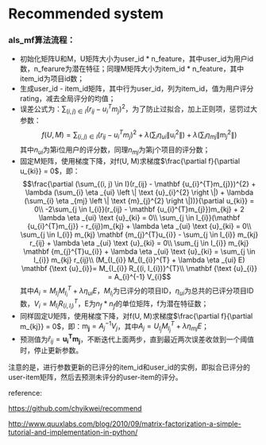# Recommended system


### als_mf算法流程：
- 初始化矩阵U和M，U矩阵大小为user_id * n_feature，其中user_id为用户id数，n_fearure为潜在特征；同理M矩阵大小为item_id * n_feature，其中item_id为项目id数；
- 生成user_id - item_id矩阵，其中行为user_id，列为item_id，值为用户评分rating，减去全局评分的均值；
- 误差公式为：$\sum_{(i, j) \in I}(r_{ij}-u_{i}^{T}m_{j})^{2}$，为了防止过拟合，加上正则项，惩罚过大参数：$$f(U, M) =\sum_{(i, j) \in I}(r_{ij}-u_{i}^{T}m_{j})^{2} + \lambda (\sum_{i} \eta _{ui} \left \| \text {u}_{i}^{2} \right \|) + \lambda (\sum_{i} \eta _{mj} \left \| \text {m}_{j}^{2} \right \|) $$ 其中$n_{ui}$为第i位用户的评分数，同理$n_{mj}$为第j个项目的评分数；
- 固定M矩阵，使用梯度下降，对f(U, M)求梯度$\frac{\partial f}{\partial  u_{ki}} = 0$，即：
$$\frac{\partial (\sum_{(i, j) \in I}(r_{ij} - \mathbf {u_{i}^{T}m_{j}})^{2} + \lambda (\sum_{i} \eta _{ui} \left \| \text {u}_{i}^{2} \right \|) + \lambda (\sum_{i} \eta _{mj} \left \| \text {m}_{j}^{2} \right \|))}{\partial u_{ki}} = 0\\
-2\sum_{j \in I_{i}}(r_{ij} - \mathbf {u_{i}^{T}m_{j}})m_{kj} + 2 \lambda \eta _{ui} \text {u}_{ki} = 0\\
\sum_{j \in I_{i}}(\mathbf {u_{i}^{T}m_{j}} - r_{ij})m_{kj} + \lambda \eta _{ui} \text {u}_{ki} = 0\\
\sum_{j \in I_{i}} m_{kj} \mathbf {m_{j}^{T}u_{i}} - \sum_{j \in I_{i}} m_{kj} r_{ij}  + \lambda \eta _{ui} \text {u}_{ki} = 0\\
\sum_{j \in I_{i}} m_{kj} \mathbf {m_{j}^{T}u_{i}} + \lambda \eta _{ui} \text {u}_{ki} = \sum_{j \in I_{i}} m_{kj} r_{ij}\\
(M_{I_{i}} M_{I_{i}}^{T} + \lambda \eta _{ui} E) \mathbf {\text {u}_{i}}= M_{I_{i}} R_{(i, I_{i})}^{T}\\
\mathbf {\text {u}_{i}} = A_{i}^{-1} V_{i}$$ 其中$A_{i} = M_{I_{i}} M_{I_{i}}^{T} + \lambda \eta _{ui} E$，$M_{I_{i}}$为已评分的项目ID，$\eta _{ui}$为总共的已评分项目ID数，$V_{i} = M_{I_{i}} R_{(i, I_{i})}^{T}$，E为$n_{f}*n_{f}$的单位矩阵，f为潜在特征数；
- 同样固定U矩阵，使用梯度下降，对f(U, M)求梯度$\frac{\partial f}{\partial  m_{kj}} = 0$，即：$\mathbf {\text {m}_{j}} = A_{j}^{-1} V_{j}$，其中$A_{j} = U_{I_{j}} M_{I_{j}}^{T} + \lambda \eta _{mj} E$；
- 预测值为$\widehat{r}_{ij}= \mathbf {u_{i}^{T}m_{j}}$，不断迭代上面两步，直到最近两次误差收敛到一个阈值时，停止更新参数。

注意的是，进行参数更新的已评分的item_id和user_id的实例，即拟合已评分的user-item矩阵，然后去预测未评分的user-item的评分。


reference: 

https://github.com/chyikwei/recommend

http://www.quuxlabs.com/blog/2010/09/matrix-factorization-a-simple-tutorial-and-implementation-in-python/
